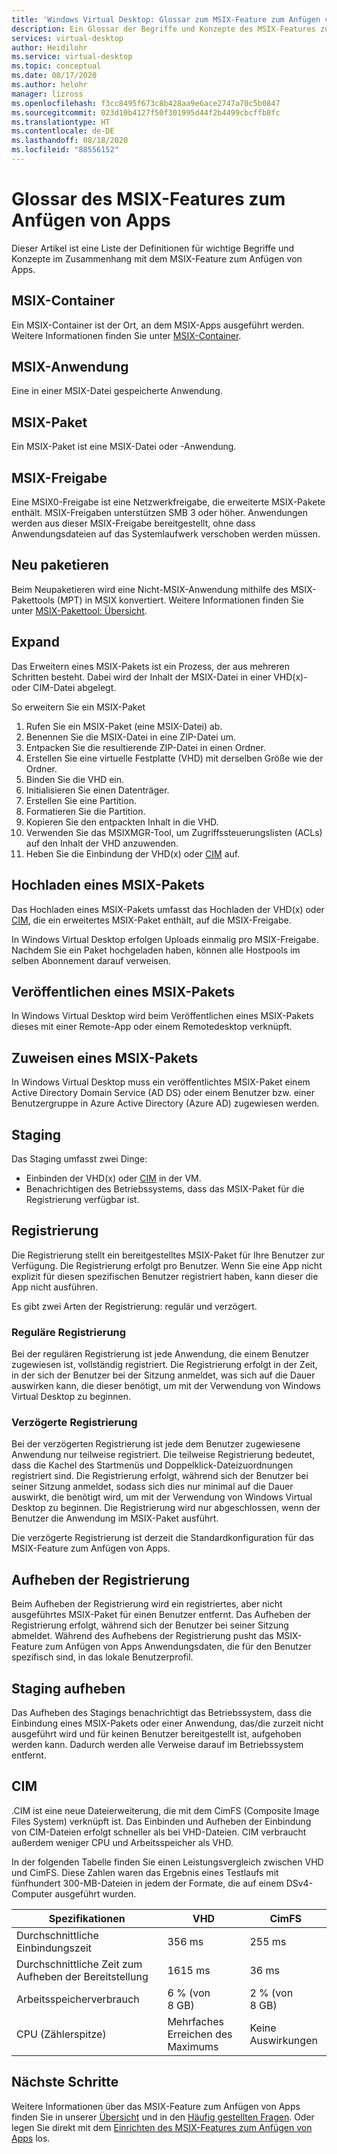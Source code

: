 ```yaml
---
title: 'Windows Virtual Desktop: Glossar zum MSIX-Feature zum Anfügen von Apps – Azure'
description: Ein Glossar der Begriffe und Konzepte des MSIX-Features zum Anfügen von Apps.
services: virtual-desktop
author: Heidilohr
ms.service: virtual-desktop
ms.topic: conceptual
ms.date: 08/17/2020
ms.author: helohr
manager: lizross
ms.openlocfilehash: f3cc8495f673c8b428aa9e6ace2747a70c5b0847
ms.sourcegitcommit: 023d10b4127f50f301995d44f2b4499cbcffb8fc
ms.translationtype: HT
ms.contentlocale: de-DE
ms.lasthandoff: 08/18/2020
ms.locfileid: "88556152"
---
```

# <a name="msix-app-attach-glossary"></a>Glossar des MSIX-Features zum Anfügen von Apps

Dieser Artikel ist eine Liste der Definitionen für wichtige Begriffe und Konzepte im Zusammenhang mit dem MSIX-Feature zum Anfügen von Apps.

## <a name="msix-container"></a>MSIX-Container

Ein MSIX-Container ist der Ort, an dem MSIX-Apps ausgeführt werden. Weitere Informationen finden Sie unter [MSIX-Container](/windows/msix/msix-container).

## <a name="msix-application"></a>MSIX-Anwendung 

Eine in einer MSIX-Datei gespeicherte Anwendung.

## <a name="msix-package"></a>MSIX-Paket 

Ein MSIX-Paket ist eine MSIX-Datei oder -Anwendung.

## <a name="msix-share"></a>MSIX-Freigabe

Eine MSIX0-Freigabe ist eine Netzwerkfreigabe, die erweiterte MSIX-Pakete enthält. MSIX-Freigaben unterstützen SMB 3 oder höher. Anwendungen werden aus dieser MSIX-Freigabe bereitgestellt, ohne dass Anwendungsdateien auf das Systemlaufwerk verschoben werden müssen.

## <a name="repackage"></a>Neu paketieren

Beim Neupaketieren wird eine Nicht-MSIX-Anwendung mithilfe des MSIX-Pakettools (MPT) in MSIX konvertiert. Weitere Informationen finden Sie unter [MSIX-Pakettool: Übersicht](/windows/msix/packaging-tool/tool-overview).

## <a name="expand"></a>Expand

Das Erweitern eines MSIX-Pakets ist ein Prozess, der aus mehreren Schritten besteht. Dabei wird der Inhalt der MSIX-Datei in einer VHD(x)- oder CIM-Datei abgelegt. 

So erweitern Sie ein MSIX-Paket

1. Rufen Sie ein MSIX-Paket (eine MSIX-Datei) ab.
2. Benennen Sie die MSIX-Datei in eine ZIP-Datei um.
3. Entpacken Sie die resultierende ZIP-Datei in einen Ordner.
4. Erstellen Sie eine virtuelle Festplatte (VHD) mit derselben Größe wie der Ordner.
5. Binden Sie die VHD ein.
6. Initialisieren Sie einen Datenträger.
7. Erstellen Sie eine Partition.
8. Formatieren Sie die Partition.
9. Kopieren Sie den entpackten Inhalt in die VHD.
10. Verwenden Sie das MSIXMGR-Tool, um Zugriffssteuerungslisten (ACLs) auf den Inhalt der VHD anzuwenden.
11. Heben Sie die Einbindung der VHD(x) oder [CIM](#cim) auf.

## <a name="upload-an-msix-package"></a>Hochladen eines MSIX-Pakets 

Das Hochladen eines MSIX-Pakets umfasst das Hochladen der VHD(x) oder [CIM](#cim), die ein erweitertes MSIX-Paket enthält, auf die MSIX-Freigabe.

In Windows Virtual Desktop erfolgen Uploads einmalig pro MSIX-Freigabe. Nachdem Sie ein Paket hochgeladen haben, können alle Hostpools im selben Abonnement darauf verweisen.

## <a name="publish-an-msix-package"></a>Veröffentlichen eines MSIX-Pakets

In Windows Virtual Desktop wird beim Veröffentlichen eines MSIX-Pakets dieses mit einer Remote-App oder einem Remotedesktop verknüpft.

## <a name="assign-an-msix-package"></a>Zuweisen eines MSIX-Pakets 

In Windows Virtual Desktop muss ein veröffentlichtes MSIX-Paket einem Active Directory Domain Service (AD DS) oder einem Benutzer bzw. einer Benutzergruppe in Azure Active Directory (Azure AD) zugewiesen werden.

## <a name="staging"></a>Staging

Das Staging umfasst zwei Dinge:

- Einbinden der VHD(x) oder [CIM](#cim) in der VM.
- Benachrichtigen des Betriebssystems, dass das MSIX-Paket für die Registrierung verfügbar ist.

## <a name="registration"></a>Registrierung

Die Registrierung stellt ein bereitgestelltes MSIX-Paket für Ihre Benutzer zur Verfügung. Die Registrierung erfolgt pro Benutzer. Wenn Sie eine App nicht explizit für diesen spezifischen Benutzer registriert haben, kann dieser die App nicht ausführen.

Es gibt zwei Arten der Registrierung: regulär und verzögert.

### <a name="regular-registration"></a>Reguläre Registrierung

Bei der regulären Registrierung ist jede Anwendung, die einem Benutzer zugewiesen ist, vollständig registriert. Die Registrierung erfolgt in der Zeit, in der sich der Benutzer bei der Sitzung anmeldet, was sich auf die Dauer auswirken kann, die dieser benötigt, um mit der Verwendung von Windows Virtual Desktop zu beginnen.

### <a name="delayed-registration"></a>Verzögerte Registrierung

Bei der verzögerten Registrierung ist jede dem Benutzer zugewiesene Anwendung nur teilweise registriert. Die teilweise Registrierung bedeutet, dass die Kachel des Startmenüs und Doppelklick-Dateizuordnungen registriert sind. Die Registrierung erfolgt, während sich der Benutzer bei seiner Sitzung anmeldet, sodass sich dies nur minimal auf die Dauer auswirkt, die benötigt wird, um mit der Verwendung von Windows Virtual Desktop zu beginnen. Die Registrierung wird nur abgeschlossen, wenn der Benutzer die Anwendung im MSIX-Paket ausführt.

Die verzögerte Registrierung ist derzeit die Standardkonfiguration für das MSIX-Feature zum Anfügen von Apps.

## <a name="deregistration"></a>Aufheben der Registrierung

Beim Aufheben der Registrierung wird ein registriertes, aber nicht ausgeführtes MSIX-Paket für einen Benutzer entfernt. Das Aufheben der Registrierung erfolgt, während sich der Benutzer bei seiner Sitzung abmeldet. Während des Aufhebens der Registrierung pusht das MSIX-Feature zum Anfügen von Apps Anwendungsdaten, die für den Benutzer spezifisch sind, in das lokale Benutzerprofil.

## <a name="destage"></a>Staging aufheben

Das Aufheben des Stagings benachrichtigt das Betriebssystem, dass die Einbindung eines MSIX-Pakets oder einer Anwendung, das/die zurzeit nicht ausgeführt wird und für keinen Benutzer bereitgestellt ist, aufgehoben werden kann. Dadurch werden alle Verweise darauf im Betriebssystem entfernt.

## <a name="cim"></a>CIM

.CIM ist eine neue Dateierweiterung, die mit dem CimFS (Composite Image Files System) verknüpft ist. Das Einbinden und Aufheben der Einbindung von CIM-Dateien erfolgt schneller als bei VHD-Dateien. CIM verbraucht außerdem weniger CPU und Arbeitsspeicher als VHD.

In der folgenden Tabelle finden Sie einen Leistungsvergleich zwischen VHD und CimFS. Diese Zahlen waren das Ergebnis eines Testlaufs mit fünfhundert 300-MB-Dateien in jedem der Formate, die auf einem DSv4-Computer ausgeführt wurden.

|  Spezifikationen                          | VHD                    | CimFS   |
|---------------------------------|--------------------------|-----------|
| Durchschnittliche Einbindungszeit     | 356 ms                     | 255 ms      |
| Durchschnittliche Zeit zum Aufheben der Bereitstellung   | 1615 ms                    | 36 ms       |
| Arbeitsspeicherverbrauch | 6 % (von 8 GB)                      | 2 % (von 8 GB)       |
| CPU (Zählerspitze)          | Mehrfaches Erreichen des Maximums | Keine Auswirkungen |

## <a name="next-steps"></a>Nächste Schritte

Weitere Informationen über das MSIX-Feature zum Anfügen von Apps finden Sie in unserer [Übersicht](what-is-app-attach.md) und in den [Häufig gestellten Fragen](app-attach-faq.md). Oder legen Sie direkt mit dem [Einrichten des MSIX-Features zum Anfügen von Apps](app-attach.md) los.

